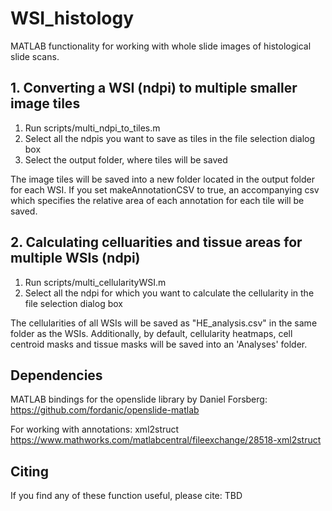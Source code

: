 # WSI_histology
MATLAB functionality for working with whole slide images of histological slide scans.

## 1. Converting a WSI (ndpi) to multiple smaller image tiles
1. Run scripts/multi_ndpi_to_tiles.m
2. Select all the ndpis you want to save as tiles in the file selection dialog box
3. Select the output folder, where tiles will be saved

The image tiles will be saved into a new folder located in the output folder for each WSI. If you set makeAnnotationCSV to true, an accompanying csv which specifies the relative area of each annotation for each tile will be saved.


## 2. Calculating celluarities and tissue areas for multiple WSIs (ndpi)
1. Run scripts/multi_cellularityWSI.m
2. Select all the ndpi for which you want to calculate the cellularity in the file selection dialog box

The cellularities of all WSIs will be saved as "HE_analysis.csv" in the same folder as the WSIs. Additionally, by default, cellularity heatmaps, cell centroid masks and tissue masks will be saved into an 'Analyses' folder.

## Dependencies
MATLAB bindings for the openslide library by Daniel Forsberg: https://github.com/fordanic/openslide-matlab

For working with annotations: xml2struct https://www.mathworks.com/matlabcentral/fileexchange/28518-xml2struct

## Citing
If you find any of these function useful, please cite: TBD
